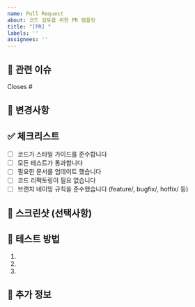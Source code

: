 ```yaml
---
name: Pull Request
about: 코드 검토를 위한 PR 템플릿
title: "[PR] "
labels: ''
assignees: ''
---
```


## 📌 관련 이슈
<!-- 이 PR이 해결하는 이슈 번호를 적어주세요 (예: #123) -->
Closes #

## 🚀 변경사항
<!-- 이 PR에서 변경된 내용을 간략히 설명해주세요 -->

## ✅ 체크리스트
<!-- PR을 제출하기 전에 확인해야 할 사항들을 체크해주세요 -->
- [ ] 코드가 스타일 가이드를 준수합니다
- [ ] 모든 테스트가 통과합니다
- [ ] 필요한 문서를 업데이트 했습니다
- [ ] 코드 리팩토링이 필요 없습니다
- [ ] 브랜치 네이밍 규칙을 준수했습니다 (feature/, bugfix/, hotfix/ 등)

## 📸 스크린샷 (선택사항)
<!-- UI 변경이 있는 경우 스크린샷을 첨부해주세요 -->

## 🧪 테스트 방법
<!-- 이 PR을 테스트하는 방법을 설명해주세요 -->
1.
2.
3.

## 📝 추가 정보
<!-- PR에 대한 추가 설명이나 리뷰어에게 알려야 할 사항을 기재해주세요 -->
